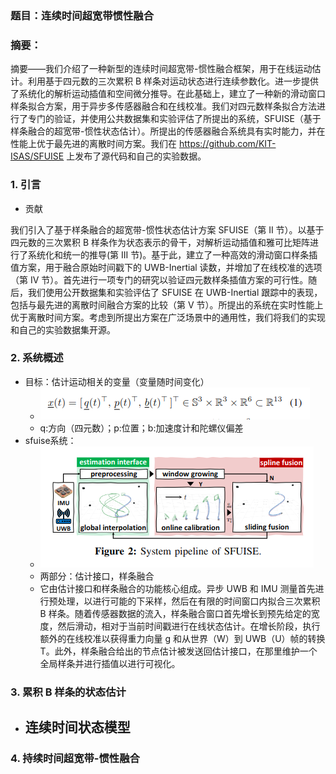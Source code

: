 ### 题目：连续时间超宽带惯性融合
### 摘要：

摘要——我们介绍了一种新型的连续时间超宽带-惯性融合框架，用于在线运动估计。利用基于四元数的三次累积 B 样条对运动状态进行连续参数化。进一步提供了系统化的解析运动插值和空间微分推导。在此基础上，建立了一种新的滑动窗口样条拟合方案，用于异步多传感器融合和在线校准。我们对四元数样条拟合方法进行了专门的验证，并使用公共数据集和实验评估了所提出的系统，SFUISE（基于样条融合的超宽带-惯性状态估计）。所提出的传感器融合系统具有实时能力，并在性能上优于最先进的离散时间方案。我们在 https://github.com/KIT-ISAS/SFUISE 上发布了源代码和自己的实验数据。

### 1. 引言
- 贡献

我们引入了基于样条融合的超宽带-惯性状态估计方案 SFUISE（第 II 节）。以基于四元数的三次累积 B 样条作为状态表示的骨干，对解析运动插值和雅可比矩阵进行了系统化和统一的推导(第 III 节)。基于此，建立了一种高效的滑动窗口样条插值方案，用于融合原始时间戳下的 UWB-Inertial 读数，并增加了在线校准的选项（第 IV 节）。首先进行一项专门的研究以验证四元数样条插值方案的可行性。随后，我们使用公开数据集和实验评估了 SFUISE 在 UWB-Inertial 跟踪中的表现，包括与最先进的离散时间融合方案的比较（第 V 节）。所提出的系统在实时性能上优于离散时间方案。考虑到所提出方案在广泛场景中的通用性，我们将我们的实现和自己的实验数据集开源。

### 2. 系统概述
- 目标：估计运动相关的变量（变量随时间变化）
    - ![alt text](image.png)
    - q:方向（四元数）；p:位置；b:加速度计和陀螺仪偏差
- sfuise系统：
    - ![alt text](image-1.png)
    - 两部分：估计接口，样条融合
    - 它由估计接口和样条融合的功能核心组成。异步 UWB 和 IMU 测量首先进行预处理，以进行可能的下采样，然后在有限的时间窗口内拟合三次累积 B 样条。随着传感器数据的流入，样条融合窗口首先增长到预先给定的宽度，然后滑动，相对于当前时间戳进行在线状态估计。在增长阶段，执行额外的在线校准以获得重力向量 g 和从世界（W）到 UWB（U）帧的转换 T。此外，样条融合给出的节点估计被发送回估计接口，在那里维护一个全局样条并进行插值以进行可视化。

### 3. 累积 B 样条的状态估计
- 连续时间状态模型
    - 

### 4. 持续时间超宽带-惯性融合